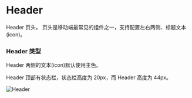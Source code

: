 # Header

Header 页头。
页头是移动端最常见的组件之一，支持配置左右两侧、标题文本(icon)。

### Header 类型

<div class="imgblock">
  <div class="sm">
    <p>Header 两侧的文本(icon)默认使用主色。</p>
    <p>Header 顶部有状态栏，状态栏高度为 20px，而 Header 高度为 44px。</p>
  </div>
  <div class="sm">
    <img class="img" src="https://ws1.sinaimg.cn/large/006oPFLAly1frz97exvbhj30m60fkwf3.jpg" alt="Header"/>
  </div>
</div>
